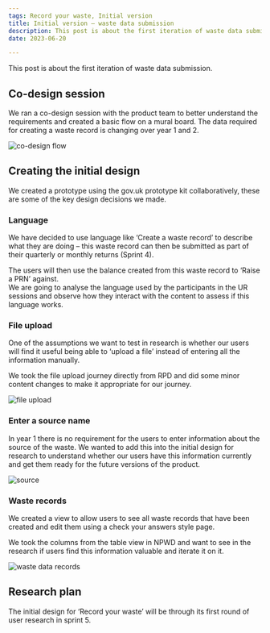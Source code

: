 ```yaml
---
tags: Record your waste, Initial version
title: Initial version – waste data submission
description: This post is about the first iteration of waste data submission
date: 2023-06-20

---
```


This post is about the first iteration of waste data submission.


## Co-design session

We ran a co-design session with the product team to better understand the requirements and created a basic flow on a mural board. The data required for creating a waste record is changing over year 1 and 2.  

 ![co-design flow](/co-design-flow.png)


## Creating the initial design

We created a prototype using the gov.uk prototype kit collaboratively, these are some of the key design decisions we made.

### Language

We have decided to use language like ‘Create a waste record’ to describe what they are doing – this waste record can then be submitted as part of their quarterly or monthly returns (Sprint 4).  

The users will then use the balance created from this waste record to ‘Raise a PRN’ against.  
We are going to analyse the language used by the participants in the UR sessions and observe how they interact with the content to assess if this language works.  

### File upload

One of the assumptions we want to test in research is whether our users will find it useful being able to ‘upload a file’ instead of entering all the information manually.

We took the file upload journey directly from RPD and did some minor content changes to make it appropriate for our journey.  


![file upload](/file-upload.png)



### Enter a source name


In year 1 there is no requirement for the users to enter information about the source of the waste. We wanted to add this into the initial design for research to understand whether our users have this information currently and get them ready for the future versions of the product.


 ![source](/source.png)

### Waste records

We created a view to allow users to see all waste records that have been created and edit them using a check your answers style page.

We took the columns from the table view in NPWD and want to see in the research if users find this information valuable and iterate it on it.

 ![waste data records ](/waste-records.png)




## Research plan


The initial design for ‘Record your waste’ will be through its first round of user research in sprint 5.
